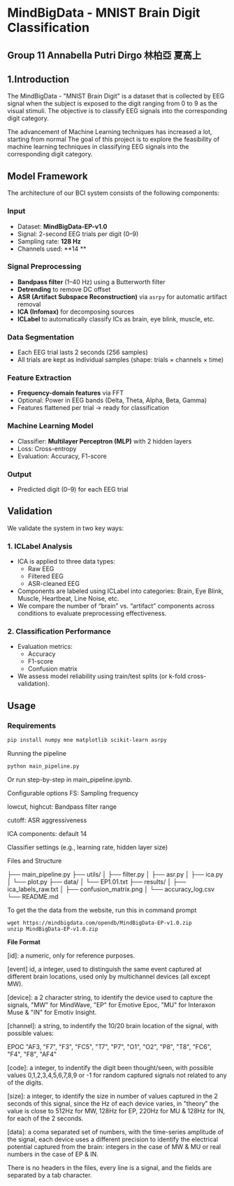 # MindBigData - MNIST Brain Digit Classification 
**Group 11**  Annabella Putri Dirgo 林柏亞 夏高上 
---
## 1.Introduction
The MindBigData - "MNIST Brain Digit" is a dataset that is collected by EEG signal when the subject is exposed to the digit ranging from 0 to 9 as the visual stimuli. The objective is to classify EEG signals into the corresponding digit category. 

The advancement of Machine Learning techniques has increased a lot, starting from normal The goal of this project is to explore the feasibility of machine learning techniques in classifying EEG signals into the corresponding digit category.

## Model Framework

The architecture of our BCI system consists of the following components:

### Input
- Dataset: **MindBigData-EP-v1.0**
- Signal: 2-second EEG trials per digit (0–9)
- Sampling rate: **128 Hz**
- Channels used: **14 **

### Signal Preprocessing
- **Bandpass filter** (1–40 Hz) using a Butterworth filter
- **Detrending** to remove DC offset
- **ASR (Artifact Subspace Reconstruction)** via `asrpy` for automatic artifact removal
- **ICA (Infomax)** for decomposing sources
- **ICLabel** to automatically classify ICs as brain, eye blink, muscle, etc.

### Data Segmentation
- Each EEG trial lasts 2 seconds (256 samples)
- All trials are kept as individual samples (shape: trials × channels × time)

### Feature Extraction
- **Frequency-domain features** via FFT
- Optional: Power in EEG bands (Delta, Theta, Alpha, Beta, Gamma)
- Features flattened per trial → ready for classification

### Machine Learning Model
- Classifier: **Multilayer Perceptron (MLP)** with 2 hidden layers
- Loss: Cross-entropy
- Evaluation: Accuracy, F1-score

### Output
- Predicted digit (0–9) for each EEG trial


## Validation

We validate the system in two key ways:

### 1. **ICLabel Analysis**
- ICA is applied to three data types:
  - Raw EEG
  - Filtered EEG
  - ASR-cleaned EEG
- Components are labeled using ICLabel into categories: Brain, Eye Blink, Muscle, Heartbeat, Line Noise, etc.
- We compare the number of “brain” vs. “artifact” components across conditions to evaluate preprocessing effectiveness.

### 2. **Classification Performance**
- Evaluation metrics:
  - Accuracy
  - F1-score
  - Confusion matrix
- We assess model reliability using train/test splits (or k-fold cross-validation).


## Usage 

### Requirements
```bash
pip install numpy mne matplotlib scikit-learn asrpy
```

Running the pipeline
```bash
python main_pipeline.py
```
Or run step-by-step in main_pipeline.ipynb.

Configurable options
FS: Sampling frequency

lowcut, highcut: Bandpass filter range

cutoff: ASR aggressiveness

ICA components: default 14

Classifier settings (e.g., learning rate, hidden layer size)

Files and Structure

├── main_pipeline.py
├── utils/
│   ├── filter.py
│   ├── asr.py
│   ├── ica.py
│   └── plot.py
├── data/
│   └── EP1.01.txt
├── results/
│   ├── ica_labels_raw.txt
│   ├── confusion_matrix.png
│   └── accuracy_log.csv
└── README.md

To get the the data from the website, run this in command prompt
```
wget https://mindbigdata.com/opendb/MindBigData-EP-v1.0.zip
unzip MindBigData-EP-v1.0.zip
```

**File Format**

[id]: a numeric, only for reference purposes.

[event] id, a integer, used to distinguish the same event captured at different brain locations, used only by multichannel devices (all except MW).

[device]: a 2 character string, to identify the device used to capture the signals, "MW" for MindWave, "EP" for Emotive Epoc, "MU" for Interaxon Muse & "IN" for Emotiv Insight.

[channel]: a string, to indentify the 10/20 brain location of the signal, with possible values:
 
EPOC	"AF3, "F7", "F3", "FC5", "T7", "P7", "O1", "O2", "P8", "T8", "FC6", "F4", "F8", "AF4"

[code]: a integer, to indentify the digit been thought/seen, with possible values 0,1,2,3,4,5,6,7,8,9 or -1 for random captured signals not related to any of the digits.

[size]: a integer, to identify the size in number of values captured in the 2 seconds of this signal, since the Hz of each device varies, in "theory" the value is close to 512Hz for MW, 128Hz for EP, 220Hz for MU & 128Hz for IN, for each of the 2 seconds.

[data]: a coma separated set of numbers, with the time-series amplitude of the signal, each device uses a different precision to identify the electrical potential captured from the brain: integers in the case of MW & MU or real numbers in the case of EP & IN.

There is no headers in the files,  every line is  a signal, and the fields are separated by a tab character.